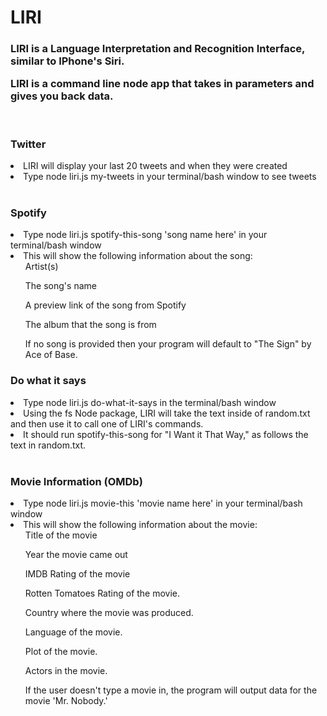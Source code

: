 # LIRI


<h3>LIRI is a Language Interpretation and Recognition Interface, similar to IPhone's Siri. 

LIRI is a command line node app that takes in parameters and gives you back data.
</h3>

<br>
<h3>Twitter </h3>

 <li>
 LIRI will display your last 20 tweets and when they were created
 </li>
 <li>Type node liri.js my-tweets in your terminal/bash window to see tweets</li>
<br>


 <h3>Spotify</h3>

 <li> Type node liri.js spotify-this-song 'song name here' in your terminal/bash window </li>

 <li>This will show the following information about the song: 
 <ul>
Artist(s)

The song's name

A preview link of the song from Spotify

The album that the song is from

If no song is provided then your program will default to "The Sign" by Ace of Base.
</ul>
 </li>

 <h3>Do what it says</h3>
 <li> 
 Type node liri.js do-what-it-says in the terminal/bash window
 </li>
 <li>
Using the fs Node package, LIRI will take the text inside of random.txt and then use it to call one of LIRI's commands.


 </li>
  <li>
 It should run spotify-this-song for "I Want it That Way," as follows the text in random.txt.


 </li>

<br>

<h3>Movie Information (OMDb)</h3>

<li>Type node liri.js movie-this 'movie name here' in your terminal/bash window

<li>This will show the following information about the movie: 

 <ul>
Title of the movie

Year the movie came out

IMDB Rating of the movie

Rotten Tomatoes Rating of the movie.

Country where the movie was produced.

Language of the movie.

Plot of the movie.

Actors in the movie.

If the user doesn't type a movie in, the program will output data for the movie 'Mr. Nobody.'
</ul>
 </li>
